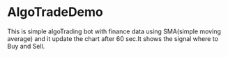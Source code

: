 # AlgoTradeDemo
This is simple algoTrading bot with finance data using SMA(simple moving average) and it update the chart after 60 sec.It shows the signal where to Buy and Sell.
